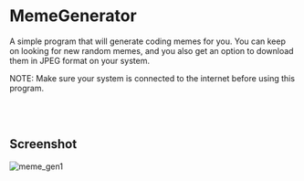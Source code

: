 # MemeGenerator
A simple program that will generate coding memes for you. You can keep on looking for new random memes, and you also get an option to download them in JPEG format on your system.

NOTE: Make sure your system is connected to the internet before using this program.

<br><br>

## Screenshot
![meme_gen1](https://user-images.githubusercontent.com/50060952/127679185-ac05019b-5061-4282-9c9e-2fb9d682077a.jpg)
